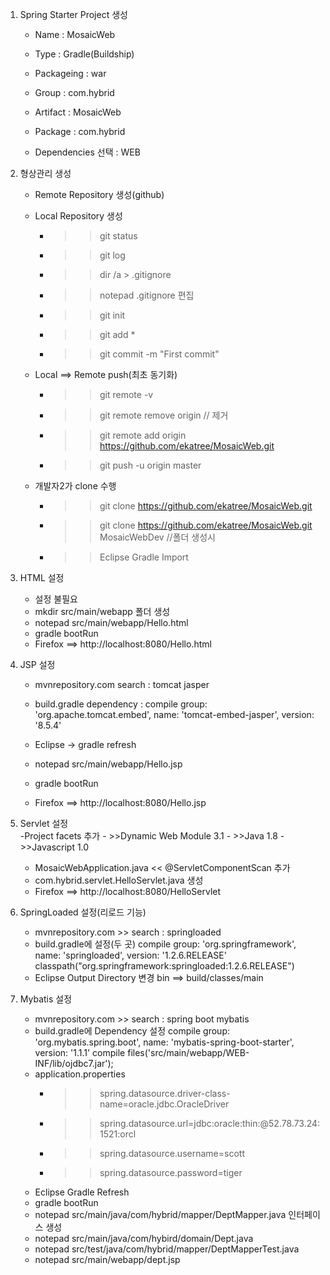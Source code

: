 
1. Spring Starter Project 생성

	- Name : MosaicWeb
	- Type : Gradle(Buildship)
	- Packageing : war
	- Group : com.hybrid
	- Artifact : MosaicWeb
	- Package : com.hybrid
	
	- Dependencies 선택 : WEB
	
	
2. 형상관리 생성 
	- Remote Repository 생성(github)
	- Local Repository 생성
		- >> git status
		- >> git log
		- >> dir /a > .gitignore
		- >> notepad .gitignore 편집
		- >> git init
		- >> git add *
		- >> git commit -m "First commit"
	
	- Local ==> Remote push(최초 동기화)
		- >> git remote -v
		- >> git remote remove origin  // 제거 
		- >> git remote add origin https://github.com/ekatree/MosaicWeb.git
		- >> git push -u origin master
		
	- 개발자2가 clone 수행
		- >> git clone https://github.com/ekatree/MosaicWeb.git
		- >> git clone https://github.com/ekatree/MosaicWeb.git MosaicWebDev //폴더 생성시
		- >> Eclipse Gradle Import
		
3. HTML 설정
	- 설정 불필요
	- mkdir src/main/webapp 폴더 생성
	- notepad src/main/webapp/Hello.html
	- gradle bootRun
	- Firefox ==> http://localhost:8080/Hello.html
	
4. JSP 설정 
	- mvnrepository.com search : tomcat jasper
	- build.gradle dependency : compile group: 'org.apache.tomcat.embed', name: 'tomcat-embed-jasper', version: '8.5.4'
	
	- Eclipse -> gradle refresh
	- notepad src/main/webapp/Hello.jsp
	- gradle bootRun
	- Firefox ==> http://localhost:8080/Hello.jsp	
	
5. Servlet 설정	
	-Project facets 추가
		- >>Dynamic Web Module 3.1
		- >>Java 1.8
		- >>Javascript 1.0
	- MosaicWebApplication.java << @ServletComponentScan 추가
	- com.hybrid.servlet.HelloServlet.java 생성
	- Firefox ==> http://localhost:8080/HelloServlet
	
6. SpringLoaded 설정(리로드 기능)
	- mvnrepository.com >> search : springloaded
	- build.gradle에 설정(두 곳)
		compile group: 'org.springframework', name: 'springloaded', version: '1.2.6.RELEASE'
		classpath("org.springframework:springloaded:1.2.6.RELEASE")
	- Eclipse Output Directory 변경
		bin ==> build/classes/main
	
7. Mybatis 설정
	- mvnrepository.com >> search : spring boot mybatis
	- build.gradle에 Dependency 설정
		compile group: 'org.mybatis.spring.boot', name: 'mybatis-spring-boot-starter', version: '1.1.1'
		compile files('src/main/webapp/WEB-INF/lib/ojdbc7.jar');
	- application.properties
		- >>spring.datasource.driver-class-name=oracle.jdbc.OracleDriver
		- >>spring.datasource.url=jdbc:oracle:thin:@52.78.73.24:1521:orcl
		- >>spring.datasource.username=scott
		- >>spring.datasource.password=tiger
	- Eclipse Gradle Refresh
	- gradle bootRun
	- notepad src/main/java/com/hybrid/mapper/DeptMapper.java 인터페이스 생성
	- notepad src/main/java/com/hybird/domain/Dept.java
	- notepad src/test/java/com/hybrid/mapper/DeptMapperTest.java
	- notepad src/main/webapp/dept.jsp

